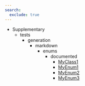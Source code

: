 ```yaml
---
search:
  exclude: true
---
```


[//]: # (DO NOT EDIT THIS FILE DIRECTLY. Instead, edit the corresponding stub file and execute `npm run docs:api`.)

- Supplementary
    - tests
        - generation
            - markdown
                - enums
                    - documented
                        - [MyClass1](tests/generation/markdown/enums/documented/MyClass1.md)
                        - [MyEnum1](tests/generation/markdown/enums/documented/MyEnum1.md)
                        - [MyEnum2](tests/generation/markdown/enums/documented/MyEnum2.md)
                        - [MyEnum3](tests/generation/markdown/enums/documented/MyEnum3.md)
